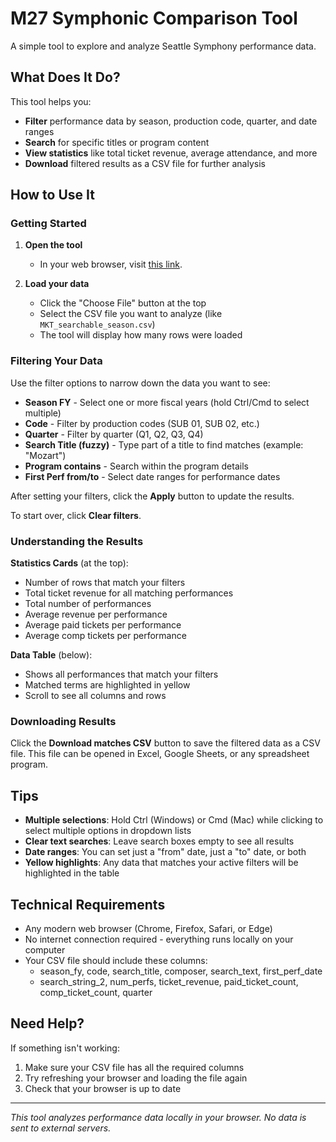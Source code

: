 # M27 Symphonic Comparison Tool


A simple tool to explore and analyze Seattle Symphony performance data.


## What Does It Do?


This tool helps you:
- **Filter** performance data by season, production code, quarter, and date ranges
- **Search** for specific titles or program content
- **View statistics** like total ticket revenue, average attendance, and more
- **Download** filtered results as a CSV file for further analysis


## How to Use It


### Getting Started


1. **Open the tool**
   - In your web browser, visit [this link](https://briangoodwin-sso.github.io/Comparison-Tool/).


2. **Load your data**
   - Click the "Choose File" button at the top
   - Select the CSV file you want to analyze (like `MKT_searchable_season.csv`)
   - The tool will display how many rows were loaded


### Filtering Your Data


Use the filter options to narrow down the data you want to see:


- **Season FY** - Select one or more fiscal years (hold Ctrl/Cmd to select multiple)
- **Code** - Filter by production codes (SUB 01, SUB 02, etc.)
- **Quarter** - Filter by quarter (Q1, Q2, Q3, Q4)
- **Search Title (fuzzy)** - Type part of a title to find matches (example: "Mozart")
- **Program contains** - Search within the program details
- **First Perf from/to** - Select date ranges for performance dates


After setting your filters, click the **Apply** button to update the results.


To start over, click **Clear filters**.


### Understanding the Results


**Statistics Cards** (at the top):
- Number of rows that match your filters
- Total ticket revenue for all matching performances
- Total number of performances
- Average revenue per performance
- Average paid tickets per performance
- Average comp tickets per performance


**Data Table** (below):
- Shows all performances that match your filters
- Matched terms are highlighted in yellow
- Scroll to see all columns and rows


### Downloading Results


Click the **Download matches CSV** button to save the filtered data as a CSV file. This file can be opened in Excel, Google Sheets, or any spreadsheet program.


## Tips


- **Multiple selections**: Hold Ctrl (Windows) or Cmd (Mac) while clicking to select multiple options in dropdown lists
- **Clear text searches**: Leave search boxes empty to see all results
- **Date ranges**: You can set just a "from" date, just a "to" date, or both
- **Yellow highlights**: Any data that matches your active filters will be highlighted in the table


## Technical Requirements


- Any modern web browser (Chrome, Firefox, Safari, or Edge)
- No internet connection required - everything runs locally on your computer
- Your CSV file should include these columns:
  - season_fy, code, search_title, composer, search_text, first_perf_date
  - search_string_2, num_perfs, ticket_revenue, paid_ticket_count, comp_ticket_count, quarter


## Need Help?


If something isn't working:
1. Make sure your CSV file has all the required columns
2. Try refreshing your browser and loading the file again
3. Check that your browser is up to date


---


*This tool analyzes performance data locally in your browser. No data is sent to external servers.*
